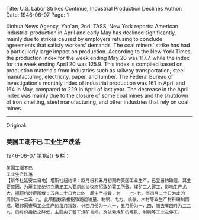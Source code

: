 Title: U.S. Labor Strikes Continue, Industrial Production Declines
Author:
Date: 1946-06-07
Page: 1

Xinhua News Agency, Yan'an, 2nd: TASS, New York reports: American industrial production in April and early May has declined significantly, mainly due to strikes caused by employers refusing to conclude agreements that satisfy workers' demands. The coal miners' strike has had a particularly large impact on production. According to the New York Times, the production index for the week ending May 20 was 117.7, while the index for the week ending April 20 was 125.9. This index is compiled based on production materials from industries such as railway transportation, steel manufacturing, electricity, paper, and lumber. The Federal Bureau of Investigation's monthly index of industrial production was 161 in April and 164 in May, compared to 229 in April of last year. The decrease in the April index was mainly due to the closure of some coal mines and the shutdown of iron smelting, steel manufacturing, and other industries that rely on coal mines.



<hr /> 

Original: 


### 美国工潮不已  工业生产跌落

1946-06-07
第1版()
专栏：

    美国工潮不已
    工业生产跌落
    【新华社延安二日电】塔斯社纽约讯：四月份和五月初期的美国工业生产，已显著的跌落，其主要原因，为雇主拒绝订立满足工人要求的协议而招致的罢工所致。煤矿工人罢工，影响生产尤大。据纽约时报所载：五月二十日为止的一周生产指数，为一一七·七，而四月二十日为止的一周则为一二五·九，此项指数系根据铁路运输量、制钢、电力、纸张、木材等业生产材料编制而成。联邦调查局工业生产的每月指数，计四月份为一六一，五月份为一六四，而去年四月为二二九。四月份指数之降低，主要由于若干煤矿关闭，及依赖煤矿的炼铁、制钢等工业之停工。
